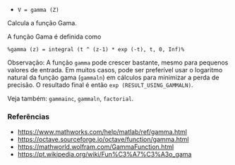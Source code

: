 - `V = gamma (Z)`

Calcula a função Gama.

A função Gama é definida como

`%gamma (z) = integral (t ^ (z-1) * exp (-t), t, 0, Inf)%`

Observação: A função `gamma` pode crescer bastante, mesmo para pequenos valores
de entrada. Em muitos casos, pode ser preferível usar o logaritmo natural da
função gama (`gammaln`) em cálculos para minimizar a perda de precisão. O
resultado final é então `exp (RESULT_USING_GAMMALN)`.

Veja também: `gammainc`, `gammaln`, `factorial`.

### Referências

- https://www.mathworks.com/help/matlab/ref/gamma.html
- https://octave.sourceforge.io/octave/function/gamma.html
- https://mathworld.wolfram.com/GammaFunction.html
- https://pt.wikipedia.org/wiki/Fun%C3%A7%C3%A3o_gama
